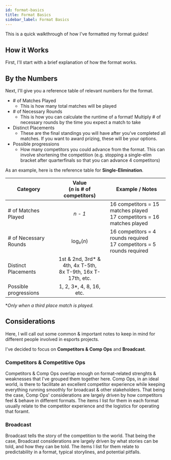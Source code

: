 ```yaml
---
id: format-basics
title: Format Basics
sidebar_label: Format Basics
---
```


This is a quick walkthrough of how I've formatted my format guides!

## How it Works

First, I'll start with a brief explanation of how the format works.

## By the Numbers

Next, I'll give you a reference table of relevant numbers for the format.

* \# of Matches Played
  * This is how many total matches will be played
* \# of Necessary Rounds
  * This is how you can calculate the runtime of a format! Multiply # of necessary rounds by the time you expect a match to take
* Distinct Placements
  * These are the final standings you will have after you've completed all matches. If you want to award prizing, these will be your options.
* Possible progressions
  * How many competitors you could advance from the format. This can involve shortening the competition (e.g. stopping a single-elim bracket after quarterfinals so that you can advance 4 competitors)

As an example, here is the reference table for **Single-Elimination**.

| Category              |      Value <br />(*n* is # of competitors)                |   Example / Notes |
| -------------         | :-----------:             | ----- |
| # of Matches Played   | *n - 1*                   | 16 competitors = 15 matches played <br />17 competitors = 16 matches played |
| # of Necessary Rounds    |   log₂(*n*)               | 16 competitors = 4 rounds required <br /> 17 competitors = 5 rounds required |
| Distinct Placements   |   1st & 2nd, 3rd* & 4th, 4x T-5th,<br />8x T-9th, 16x T-17th, etc.       |   |
| Possible progressions | 1, 2, 3*, 4, 8, 16, etc.   |

**Only when a third place match is played.*

## Considerations

Here, I will call out some common & important notes to keep in mind for different people involved in esports projects.

I've decided to focus on **Competitors & Comp Ops** and **Broadcast**.

### Competitors & Competitive Ops

Competitors & Comp Ops overlap enough on format-related strenghts & weaknesses that I've grouped them together here.
Comp Ops, in an ideal world, is there to facilitate an excellent competitor experience while keeping everything running smoothly for broadcast & other stakeholders.
That being the case, Comp Ops' considerations are largely driven by how competitors feel & behave in different formats.
The items I list for them in each format usually relate to the competitor experience and the logistics for operating that foramt.

### Broadcast

Broadcast tells the story of the competition to the world.
That being the case, Broadcast considerations are largely driven by what stories can be told, and how they can be told.
The items I list for them relate to predictability in a format, typical storylines, and potential pitfalls.
